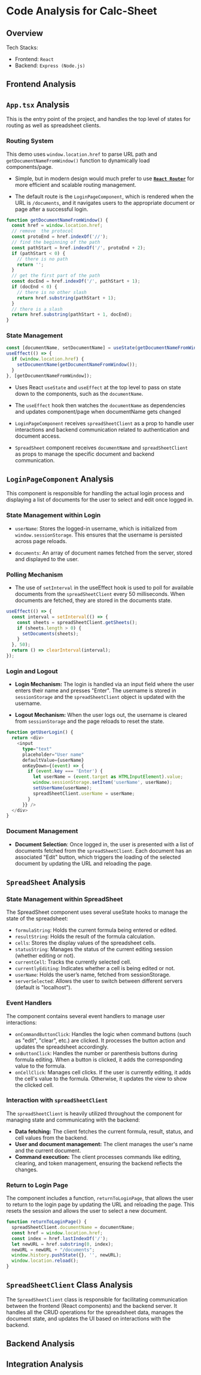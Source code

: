 # Code Analysis for Calc-Sheet

## Overview

Tech Stacks:

* Frontend: `React`
* Backend: `Express (Node.js)`

## Frontend Analysis

## `App.tsx` Analysis

This is the entry point of the project, and handles the top level of  states for routing as well as spreadsheet clients.

### Routing System

This demo uses `window.location.href` to parse URL path and `getDocumentNameFromWindow()` function to dynamically load components/page.

* Simple, but in modern design would much prefer to use **[`React Router`](https://reactrouter.com/en/main)** for more efficient and scalable routing management.

* The default route is the `LoginPageComponent`, which is rendered when the URL is `/documents`, and it navigates users to the appropriate document or page after a successful login.

```typescript
function getDocumentNameFromWindow() {
  const href = window.location.href;
  // remove  the protocol 
  const protoEnd = href.indexOf('//');
  // find the beginning of the path
  const pathStart = href.indexOf('/', protoEnd + 2);
  if (pathStart < 0) {
    // there is no path
    return '';
  }
  // get the first part of the path
  const docEnd = href.indexOf('/', pathStart + 1);
  if (docEnd < 0) {
    // there is no other slash
    return href.substring(pathStart + 1);
  }
  // there is a slash
  return href.substring(pathStart + 1, docEnd);
}
```

### State Management

```typescript
const [documentName, setDocumentName] = useState(getDocumentNameFromWindow());
useEffect(() => {
  if (window.location.href) {
    setDocumentName(getDocumentNameFromWindow());
  }
}, [getDocumentNameFromWindow]);
```

* Uses React `useState` and `useEffect` at the top level to pass on state down to the components, such as the `documentName`.

* The `useEffect` hook then watches the `documentName` as dependencies and updates component/page when documentName gets changed

* `LoginPageComponent` receives `spreadSheetClient` as a prop to handle user interactions and backend communication related to authentication and document access.

* `SpreadSheet` component receives `documentName` and `spreadSheetClient` as props to manage the specific document and backend communication.

## `LoginPageComponent` Analysis

This component is responsible for handling the actual login process and displaying a list of documents for the user to select and edit once logged in.

### State Management within Login

* `userName`: Stores the logged-in username, which is initialized from `window.sessionStorage`. This ensures that the username is persisted across page reloads.

* `documents`: An array of document names fetched from the server, stored and displayed to the user.

### Polling Mechanism

* The use of `setInterval` in the useEffect hook is used to poll for available documents from the `spreadSheetClient` every 50 milliseconds. When documents are fetched, they are stored in the documents state.

```typescript
useEffect(() => {
  const interval = setInterval(() => {
    const sheets = spreadSheetClient.getSheets();
    if (sheets.length > 0) {
      setDocuments(sheets);
    }
  }, 50);
  return () => clearInterval(interval);
});
```

### Login and Logout

* **Login Mechanism:** The login is handled via an input field where the user enters their name and presses "Enter". The username is stored in `sessionStorage` and the `spreadSheetClient` object is updated with the username.

* **Logout Mechanism:** When the user logs out, the username is cleared from `sessionStorage` and the page reloads to reset the state.

```typescript
function getUserLogin() {
  return <div>
    <input
      type="text"
      placeholder="User name"
      defaultValue={userName}
      onKeyDown={(event) => {
        if (event.key === 'Enter') {
          let userName = (event.target as HTMLInputElement).value;
          window.sessionStorage.setItem('userName', userName);
          setUserName(userName);
          spreadSheetClient.userName = userName;
        }
      }} />
  </div>
}
```

### Document Management

* **Document Selection**: Once logged in, the user is presented with a list of documents fetched from the `spreadSheetClient`. Each document has an associated "Edit" button, which triggers the loading of the selected document by updating the URL and reloading the page.

## `SpreadSheet` Analysis

### State Management within SpreadSheet

The SpreadSheet component uses several useState hooks to manage the state of the spreadsheet:

* `formulaString`: Holds the current formula being entered or edited.
* `resultString`: Holds the result of the formula calculation.
* `cells`: Stores the display values of the spreadsheet cells.
* `statusString`: Manages the status of the current editing session (whether editing or not).
* `currentCell`: Tracks the currently selected cell.
* `currentlyEditing`: Indicates whether a cell is being edited or not.
* `userName`: Holds the user’s name, fetched from sessionStorage.
* `serverSelected`: Allows the user to switch between different servers (default is "localhost").

### Event Handlers

The component contains several event handlers to manage user interactions:

* `onCommandButtonClick`: Handles the logic when command buttons (such as "edit", "clear", etc.) are clicked. It processes the button action and updates the spreadsheet accordingly.
* `onButtonClick`: Handles the number or parenthesis buttons during formula editing. When a button is clicked, it adds the corresponding value to the formula.
* `onCellClick`: Manages cell clicks. If the user is currently editing, it adds the cell's value to the formula. Otherwise, it updates the view to show the clicked cell.

### Interaction with `spreadSheetClient`

The `spreadSheetClient` is heavily utilized throughout the component for managing state and communicating with the backend:

* **Data fetching:** The client fetches the current formula, result, status, and cell values from the backend.
* **User and document management:** The client manages the user's name and the current document.
* **Command execution:** The client processes commands like editing, clearing, and token management, ensuring the backend reflects the changes.

### Return to Login Page

The component includes a function, `returnToLoginPage`, that allows the user to return to the login page by updating the URL and reloading the page. This resets the session and allows the user to select a new document.

```typescript
function returnToLoginPage() {
  spreadSheetClient.documentName = documentName;
  const href = window.location.href;
  const index = href.lastIndexOf('/');
  let newURL = href.substring(0, index);
  newURL = newURL + "/documents";
  window.history.pushState({}, '', newURL);
  window.location.reload();
}
```

## `SpreadSheetClient` Class Analysis

The `SpreadSheetClient` class is responsible for facilitating communication between the frontend (React components) and the backend server. It handles all the CRUD operations for the spreadsheet data, manages the document state, and updates the UI based on interactions with the backend.

## Backend Analysis

## Integration Analysis
